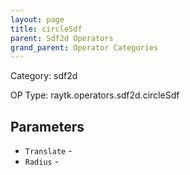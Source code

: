 ```yaml
---
layout: page
title: circleSdf
parent: Sdf2d Operators
grand_parent: Operator Categories
---
```


Category: sdf2d

OP Type: raytk.operators.sdf2d.circleSdf

## Parameters

* `Translate` - 
* `Radius` -
